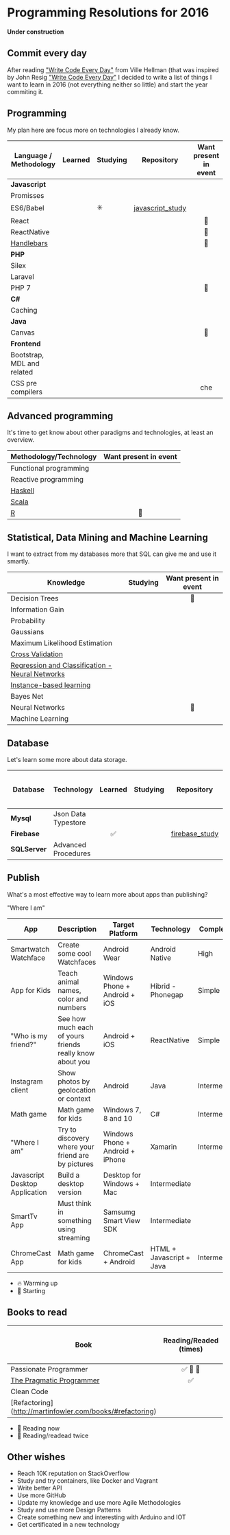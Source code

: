 # Programming Resolutions for 2016

**Under construction**

## Commit every day

After reading ["Write Code Every Day"](https://medium.com/@efexen/write-code-every-day-aab8c7c192f5#.il9ia02kd) from Ville Hellman (that was inspired by John Resig ["Write Code Every Day"](http://ejohn.org/blog/write-code-every-day/) I decided to write a list of things I want to learn in 2016 (not everything neither so little) and start the year commiting it.


## Programming

My plan here are focus more on technologies I already  know.

Language / Methodology | Learned | Studying | Repository | Want present in event
-----------------------|:-------:|:---------|:----------:|:---------------------:
**Javascript** |  |  |  
Promisses |  |  | |  
ES6/Babel |  |  :eight_spoked_asterisk: | [javascript_study](https://github.com/TiagoGouvea/javascript_study) |  
React |  | |  | :loudspeaker: 
ReactNative | |   | | :loudspeaker: 
[Handlebars](http://handlebarsjs.com/) |  | | |  :loudspeaker: 
**PHP** |  |  | |  
Silex |  |  | |  
Laravel |  |  | |  
PHP 7 |  |  |  |  :loudspeaker: 
**C#** |  |  | |  
Caching | |  | |  
**Java** | |  | |  
Canvas | |   | |  :loudspeaker: 
**Frontend** | |  | |  
Bootstrap, MDL and related | |  | |  
CSS pre compilers |  |  | |  che


## Advanced programming

It's time to get know about other paradigms and technologies, at least an overview.

Methodology/Technology | Want present in event
-----------------------|:--:|
Functional programming | |
Reactive programming | |
[Haskell](https://www.haskell.org/) | |
[Scala](http://www.scala-lang.org/) | |
[R](https://www.r-project.org/) | :loudspeaker: |


## Statistical, Data Mining and Machine Learning

I want to extract from my databases more that SQL can give me and use it smartly.

Knowledge | Studying | Want present in event
----------|:--------:|:---------------------:
Decision Trees |     | :loudspeaker: |
Information Gain | | | 
Probability | | | 
Gaussians | | | 
Maximum Likelihood Estimation  | | | 
[Cross Validation](http://www.autonlab.org/tutorials/overfit10.pdf) | | | 
[Regression and Classification - Neural Networks](http://www.autonlab.org/tutorials/neural13.pdf) | | |
[Instance-based learning](http://www.autonlab.org/tutorials/mbl08.pdf) | | |
Bayes Net | | |
Neural Networks |  |  :loudspeaker: | 
Machine Learning | | | 


## Database

Let's learn some more about data storage.

Database | Technology | Learned | Studying | Repository | Want present in event
---------|------------|:-------:|:--------:|:----------:|:--------------------:
**Mysql** | Json Data Typestore | |  | | :loudspeaker:
**Firebase** |        | :white_check_mark: |  | [firebase_study](https://github.com/TiagoGouvea/firebase_study) |  :loudspeaker: 
**SQLServer**  | Advanced Procedures |  | | 


## Publish

What's a most effective way to learn more about apps than publishing?

"Where I am"

App  | Description | Target Platform | Technology  | Complexity  |  Status
-----|-------------|-----------------|-------------|-------------|:--------:|
Smartwatch Watchface |  Create some cool Watchfaces  | Android Wear | Android Native | High | |
App for Kids | Teach animal names, color and numbers | Windows Phone + Android + iOS |   Hibrid - Phonegap | Simple | :fire: |
"Who is my friend?" | See how much each of yours friends really know about you | Android + iOS | ReactNative | Simple | | 
Instagram client | Show photos by geolocation or context | Android | Java | Intermediate | |
Math game | Math game for kids | Windows 7, 8 and 10 | C# | Intermediate | |
"Where I am" | Try to discovery where your friend are by pictures | Windows Phone + Android + iPhone | Xamarin |  Intermediate | |
Javascript Desktop Application | Build a desktop version | Desktop for Windows + Mac | Intermediate | |
SmartTv App | Must think in something using streaming | Samsumg Smart View SDK |  Intermediate  | |
ChromeCast App | Math game for kids | ChromeCast + Android | HTML + Javascript + Java | Intermediate | |

* :fire: Warming up
* :beginner: Starting


## Books to read

Book | Reading/Readed (times)  | Want present in a event
-----|:-----------------------:|:-----------------------:
Passionate Programmer | :white_check_mark: :book: :repeat: |  :white_check_mark:
[The Pragmatic Programmer](http://www.pragprog.com/the-pragmatic-programmer) | :white_check_mark: |   :white_check_mark: |
Clean Code |    |   |
[Refactoring] (http://martinfowler.com/books/#refactoring) |    |   |

* :book: Reading now
* :repeat: Reading/readead twice


## Other wishes

* Reach 10K reputation on StackOverflow
* Study and try containers, like Docker and Vagrant
* Write better API
* Use more GitHub
* Update my knowledge and use more Agile Methodologies
* Study and use more Design Patterns
* Create something new and interesting with Arduino and IOT
* Get certificated in a new technology
